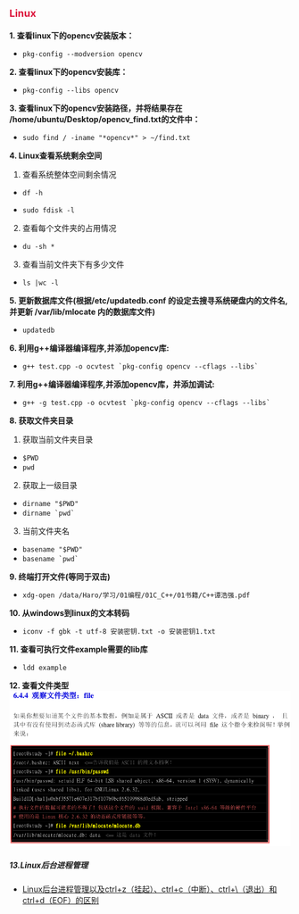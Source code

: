 ## <font color=Crimson size=4>Linux</font>

**1. 查看linux下的opencv安装版本：**
* <kbd>`pkg-config --modversion opencv`</kbd>

**2. 查看linux下的opencv安装库：**
* `pkg-config --libs opencv`

**3. 查看linux下的opencv安装路径，并将结果存在 /home/ubuntu/Desktop/opencv_find.txt的文件中：**
* `sudo find / -iname "*opencv*" > ~/find.txt`

**4. Linux查看系统剩余空间**

1. 查看系统整体空间剩余情况

* `df -h`

* `sudo fdisk -l`
2. 查看每个文件夹的占用情况
* `du -sh *`
3. 查看当前文件夹下有多少文件
* `ls |wc -l`

**5. 更新数据库文件(根据/etc/updatedb.conf 的设定去搜寻系统硬盘内的文件名,并更新 /var/lib/mlocate 内的数据库文件)**
* `updatedb`

**6. 利用g++编译器编译程序,并添加opencv库:**
* `` g++ test.cpp -o ocvtest `pkg-config opencv --cflags --libs` ``

**7. 利用g++编译器编译程序,并添加opencv库，并添加调试:**
* `` g++ -g test.cpp -o ocvtest `pkg-config opencv --cflags --libs` ``

**8. 获取文件夹目录**
1. 获取当前文件夹目录
* `$PWD`
* `pwd`
2. 获取上一级目录
* `dirname "$PWD"`
* `` dirname `pwd` ``
3. 当前文件夹名
* `basename "$PWD"`
* `` basename `pwd` ``

**9. 终端打开文件(等同于双击)**
* `xdg-open /data/Haro/学习/01编程/01C_C++/01书籍/C++谭浩强.pdf`

**10. 从windows到linux的文本转码**
* `iconv -f gbk -t utf-8 安装密钥.txt -o 安装密钥1.txt`

**11. 查看可执行文件example需要的lib库**
* `ldd example`

**12. 查看文件类型**
![](https://raw.githubusercontent.com/harozhong/PictureBed/master/img/%E6%9F%A5%E7%9C%8B%E6%96%87%E4%BB%B6%E7%B1%BB%E5%9E%8B.png)

##### **13.Linux后台进程管理**
- [Linux后台进程管理以及ctrl+z（挂起）、ctrl+c（中断）、ctrl+\（退出）和ctrl+d（EOF）的区别](https://www.cnblogs.com/jiangzhaowei/p/8971265.html)
